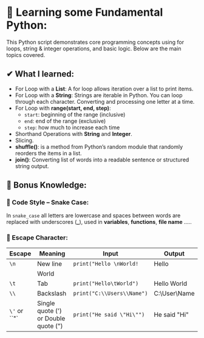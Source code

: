 # 🧠 Learning some Fundamental Python:
This Python script demonstrates core programming concepts using for loops, string & integer operations, and basic logic. Below are the main topics covered.

## ✔ What I learned:
+ For Loop with a **List**: A for loop allows iteration over a list to print items.
+ For Loop with a **String**: Strings are iterable in Python. You can loop through each character. Converting and processing one letter at a time.
+ For Loop with **range(start, end, step)**:
  - `start`: beginning of the range (inclusive)
  - `end`: end of the range (exclusive)
  - `step`: how much to increase each time
+ Shorthand Operations with **String** and **Integer**.
+ Slicing.
+ **shuffle()**: is a method from Python’s random module that randomly reorders the items in a list. 
+ **join()**: Converting list of words into a readable sentence or structured string output.

## 📌 Bonus Knowledge:
### 🐍 Code Style – Snake Case:
In `snake_case` all letters are lowercase and spaces between words are replaced with underscores (**_**), used in **variables**, **functions**, **file name** ..... 

### 🧾 Escape Character:
| **Escape**   |  **Meaning**     |    **Input**   |   **Output**  |
|-------|--------|--------|--------|
|  `\n`  | New line | `print("Hello \nWorld!`  |    Hello   |
                                               |     World   |
|   `\t`  | Tab  | `print("Hello\tWorld")`   |  Hello  World|
|   `\\`   | Backslash | `print("C:\\Users\\Name")`  | C:\User\Name  |
|   `\'` or ``\"`  | Single quote (') or Double quote (") | `print("He said \"Hi\"")`  | He said "Hi"  |
